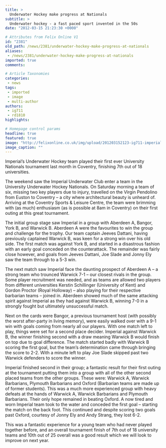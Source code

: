 ```yaml
---
title: >
  Underwater Hockey make progress at Nationals
subtitle: >
  Underwater hockey - a fast paced sport invented in the 50s
date: "2012-03-15 21:23:30 +0000"

# Attributes from Felix Online V1
id: "2381"
old_path: /news/2381/underwater-hockey-make-progress-at-nationals
aliases:
 - /news/2381/underwater-hockey-make-progress-at-nationals
imported: true
comments:

# Article Taxonomies
categories:
 - news
tags:
 - imported
 - image
 - multi-author
authors:
 - ig711
 - rd1810
highlights:

# Homepage control params
headline: true
featured: true
image: "http://felixonline.co.uk/img/upload/201203152123-ig711-imperial1.jpg"
image_caption: ""
---
```


Imperial’s Underwater Hockey team played their first ever University Nationals tournament last month in Coventry, finishing 7th out of 18 universities.

The weekend saw the Imperial Underwater Club enter a team in the University Underwater Hockey Nationals. On Saturday morning a team of six, missing two key players due to injury, travelled on the Virgin Pendolino from Euston to Coventry – a city where architectural beauty is unheard of. Arriving at the Coventry Sports & Leisure Centre, the team were brimming with (as much) enthusiasm (as is possible at 8am in Coventry) on their first outing at this great tournament.

The initial group stage saw Imperial in a group with Aberdeen A, Bangor, York B, and Warwick B. Aberdeen A were the favourites to win the group and challenge for the trophy. Our team captain Jeeves Dattani, having previously captained Warwick B, was keen for a strong win over his old side.
 The first match was against York B, and started in a disastrous fashion with an early goal conceded on the counterattack. The remainder was fairly close however, and goals from Jeeves Dattani, Joe Slade and Jonny Ely saw the team through to a 5-3 win.

The next match saw Imperial face the daunting prospect of Aberdeen A – a strong team who trounced Warwick 7-1 – our closest rivals in the group. Some player recruitment was needed, and as teams are allowed two players from different universities Kerstin Schillinger (University of Kent) and Gordon Proctor (Royal Holloway) – also playing for their respective barbarian teams – joined in. Aberdeen showed much of the same attacking spirit against Imperial as they had against Warwick B, winning 7-0 in a strongly fought but ultimately unsuccessful match.

Next on the cards were Bangor, a previous tournament host (with possibly the worst after-party in living memory), were easily walked over with a 9-1 win with goals coming from nearly all our players. With one match left to play, things were set for a second place decider. Imperial against Warwick B, the winner finishing second with a draw meaning Warwick B would finish on top due to goal difference. The match started badly with Warwick B scoring the first goal, but the team’s determination came through bringing the score to 2-2. With a minute left to play Joe Slade skipped past two Warwick defenders to score the winner.

Imperial finished second in their group; a fantastic result for their first outing at the tournament putting them into a group with all of the other second placed teams from the other groups. These were: Warwick A, Warwick Barbarians, Plymouth Barbarians and Oxford (Barbarian teams are made up of former students). This was a much more experienced group with heavy defeats at the hands of Warwick A, Warwick Barbarians and Plymouth Barbarians. Their only hope remained in beating Oxford. A now tired and worn Imperial team took to the water and conceded the first goal – starting the match on the back foot. This continued and despite scoring two goals past Oxford, courtesy of Jonny Ely and Andy Strang, they lost 6-2.

This was a fantastic experience for a young team who had never played together before, and an overall tournament finish of 7th out of 18 university teams and 10th out of 25 overall was a good result which we will look to improve on next year.
